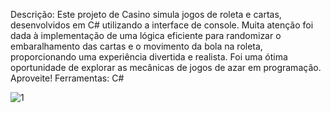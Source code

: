 Descrição: Este projeto de Casino simula jogos de roleta e cartas, desenvolvidos em C# utilizando a interface de console. Muita atenção foi dada à implementação de uma lógica eficiente para randomizar o embaralhamento das cartas e o movimento da bola na roleta, proporcionando uma experiência divertida e realista. Foi uma ótima oportunidade de explorar as mecânicas de jogos de azar em programação. Aproveite!
Ferramentas: C#

![1](https://github.com/user-attachments/assets/6139b71d-3689-430b-94a1-56f64f429cfa)

